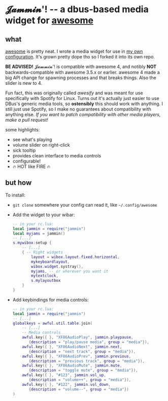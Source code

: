 # 𝓙𝓪𝓶𝓶𝓲𝓷'! -- a dbus-based media widget for [awesome][awesome]

[//]: # (The title is "Jammin'!", but using Unicode math bold script so it looks as jammin'! as it feels.)

[//]: # (TODO: put a screencap here)

## what

[awesome][awesome] is pretty neat. I wrote a media widget for use in [my own configuration](/../../../awesome-starman). It's grown pretty dope tho so I forked it into its own repo.

**BE ADVISED!** 𝓙𝓪𝓶𝓶𝓲𝓷'! is compatible with awesome 4, and notibly **NOT** backwards-compatible with awesome 3.5.x or earlier. awesome 4 made a big API change for spawning processes and that breaks things. Also the slider is new to 4.

Fun fact, this was originally called *awesify* and was meant for use specifically with Spotify for Linux. Turns out it's actually just easier to use DBus's generic media tools, so **ostensibly** this should work with anything. I still just use Spotify, so I make no guarantees about compatibility with anything else. *If you want to patch compatibility with other media players, make a pull request!*

some highlights:
* see what's playing
* volume slider on right-click
* sick tooltip
* provides clean interface to media controls
* configurable!
* :fire: HOT like FIRE :fire:

## but how
To install:
* `git clone` somewhere your config can read it, like `~/.config/awesome`
* Add the widget to your wibar:

    ```lua
    -- in your rc.lua:
    local jammin = require("jammin")
    local myjams = jammin()
    -- [...]
    s.mywibox:setup {
        -- [...]
        { -- Right widgets
            layout = wibox.layout.fixed.horizontal,
            mykeyboardlayout,
            wibox.widget.systray(),
            myjams, -- or wherever you want it
            mytextclock,
            s.mylayoutbox
        }
    }
    ```
* Add keybindings for media controls:

    ```lua
    -- in your rc.lua:
    local jammin = require("jammin")
    -- [...]
    globalkeys = awful.util.table.join(
        -- [...]
        -- Media controls
        awful.key({ }, "XF86AudioPlay", jammin.playpause,
           {description = "play/pause media", group = "media"}),
        awful.key({ }, "XF86AudioNext", jammin.next,
           {description = "next track", group = "media"}),
        awful.key({ }, "XF86AudioPrev", jammin.previous,
           {description = "previous track", group = "media"}),
        awful.key({ }, "XF86AudioMute", jammin.mute,
           {description = "toggle mute", group = "media"}),
        awful.key({ }, "#123", jammin.vol_up,
           {description = "volume++", group = "media"}),
        awful.key({ }, "#122", jammin.vol_down,
           {description = "volume--", group = "media"})
    )
    ```

[awesome]: http://awesomewm.org/